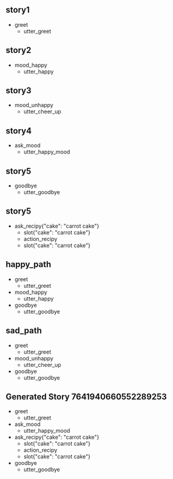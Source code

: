 ## story1
* greet
  - utter_greet

## story2
* mood_happy
  - utter_happy

## story3
* mood_unhappy
  - utter_cheer_up

## story4
* ask_mood
  - utter_happy_mood

## story5
* goodbye
  - utter_goodbye

## story5
* ask_recipy{"cake": "carrot cake"}
  - slot{"cake": "carrot cake"}
  - action_recipy
  - slot{"cake": "carrot cake"}

## happy_path
* greet
  - utter_greet
* mood_happy
  - utter_happy
* goodbye
  - utter_goodbye

## sad_path
* greet
  - utter_greet
* mood_unhappy
  - utter_cheer_up
* goodbye
  - utter_goodbye


## Generated Story 7641940660552289253
* greet
    - utter_greet
* ask_mood
    - utter_happy_mood
* ask_recipy{"cake": "carrot cake"}
    - slot{"cake": "carrot cake"}
    - action_recipy
    - slot{"cake": "carrot cake"}
* goodbye
    - utter_goodbye


